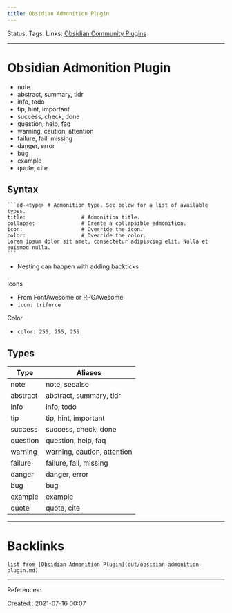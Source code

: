 ```yaml
---
title: Obsidian Admonition Plugin
---
```

Status: 
Tags: 
Links: [Obsidian Community Plugins](out/obsidian-community-plugins.md)
___
# Obsidian Admonition Plugin
-   note
-   abstract, summary, tldr
-   info, todo
-   tip, hint, important
-   success, check, done
-   question, help, faq
-   warning, caution, attention
-   failure, fail, missing
-   danger, error
-   bug
-   example
-   quote, cite
## Syntax
````
```ad-<type> # Admonition type. See below for a list of available types.
title:                  # Admonition title.
collapse:               # Create a collapsible admonition.
icon:                   # Override the icon.
color:                  # Override the color.
Lorem ipsum dolor sit amet, consectetur adipiscing elit. Nulla et euismod nulla.
```
````
- Nesting can happen with adding backticks
###
Icons
- From FontAwesome or RPGAwesome
- `icon: triforce`

Color
- `color: 255, 255, 255`


## Types
| Type     | Aliases                     |
| -------- | --------------------------- |
| note     | note, seealso               |
| abstract | abstract, summary, tldr     |
| info     | info, todo                  |
| tip      | tip, hint, important        |
| success  | success, check, done        |
| question | question, help, faq         |
| warning  | warning, caution, attention |
| failure  | failure, fail, missing      |
| danger   | danger, error               |
| bug      | bug                         |
| example  | example                     |
| quote    | quote, cite                 |
___
# Backlinks
```dataview
list from [Obsidian Admonition Plugin](out/obsidian-admonition-plugin.md)
```
___
References:

Created:: 2021-07-16 00:07
